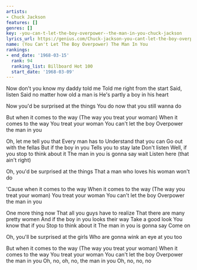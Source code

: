 ```yaml
---
artists:
- Chuck Jackson
features: []
genres: []
key: -you-can-t-let-the-boy-overpower--the-man-in-you-chuck-jackson
lyrics_url: https://genius.com/Chuck-jackson-you-cant-let-the-boy-overpower-the-man-in-you-lyrics
name: (You Can't Let The Boy Overpower) The Man In You
rankings:
- end_date: '1968-03-15'
  rank: 94
  ranking_list: Billboard Hot 100
  start_date: '1968-03-09'
---
```

Now don't you know my daddy told me
Told me right from the start
Said, listen
Said no matter how old a man is
He's partly a boy in his heart


Now you'd be surprised at the things
You do now that you still wanna do


But when it comes to the way
(The way you treat your woman)
When it comes to the way
You treat your woman
You can't let the boy
Overpower the man in you


Oh, let me tell you that
Every man has to
Understand that you can
Go out with the fellas
But if the boy in you
Tells you to stay late
Don't listen
Well, if you stop to think about it
The man in you is gonna say wait
Listen here (that ain't right)


Oh, you'd be surprised at the things
That a man who loves his woman won't do


'Cause when it comes to the way
When it comes to the way
(The way you treat your woman)
You treat your woman
You can't let the boy
Overpower the man in you


One more thing now
That all you guys have to realize
That there are many pretty women
And if the boy in you looks their way
Take a good look
You know that if you
Stop to think about it
The man in you is gonna say
Come on


Oh, you'll be surprised at the girls
Who are gonna wink an eye at you too


But when it comes to the way
(The way you treat your woman)
When it comes to the way
You treat your woman
You can't let the boy
Overpower the man in you
Oh, no, oh, no, the man in you
Oh, no, no, no
